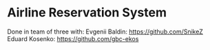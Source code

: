 # Airline Reservation System
Done in team of three with:
Evgenii Baldin: https://github.com/SnikeZ
Eduard Kosenko: https://github.com/gbc-ekos
